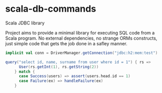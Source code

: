 # scala-db-commands
Scala JDBC library

Project aims to provide a minimal library for executing SQL code from a Scala program.
No external dependencies, no strange ORMs constructs, just simple code that gets the job done in a safley manner.

```scala
implicit val conn = DriverManager.getConnection("jdbc:h2:mem:test")

query("select id, name, surname from user where id = 1") { rs =>
      User(rs.getInt(1), rs.getString(2))
    } match {
      case Success(users) => assert(users.head.id == 1)
      case Failure(ex) => handleFailure(ex)
    }
```